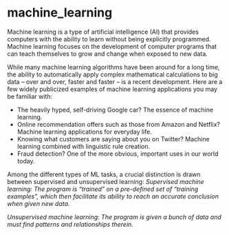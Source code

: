# machine_learning
Machine learning is a type of artificial intelligence (AI) that provides computers with the ability to learn without being explicitly programmed. Machine learning focuses on the development of computer programs that can teach themselves to grow and change when exposed to new data. 

While many machine learning algorithms have been around for a long time, the ability to automatically apply complex mathematical calculations to big data – over and over, faster and faster – is a recent development. Here are a few widely publicized examples of machine learning applications you may be familiar with:
* The heavily hyped, self-driving Google car? The essence of machine learning.
* Online recommendation offers such as those from Amazon and Netflix? Machine learning applications for everyday life.
* Knowing what customers are saying about you on Twitter? Machine learning combined with linguistic rule creation.
* Fraud detection? One of the more obvious, important uses in our world today.

Among the different types of ML tasks, a crucial distinction is drawn between supervised and unsupervised learning:
*Supervised machine learning: The program is “trained” on a pre-defined set of “training examples”, which then facilitate its ability to reach an accurate conclusion when given new data.*

*Unsupervised machine learning: The program is given a bunch of data and must find patterns and relationships therein.*
